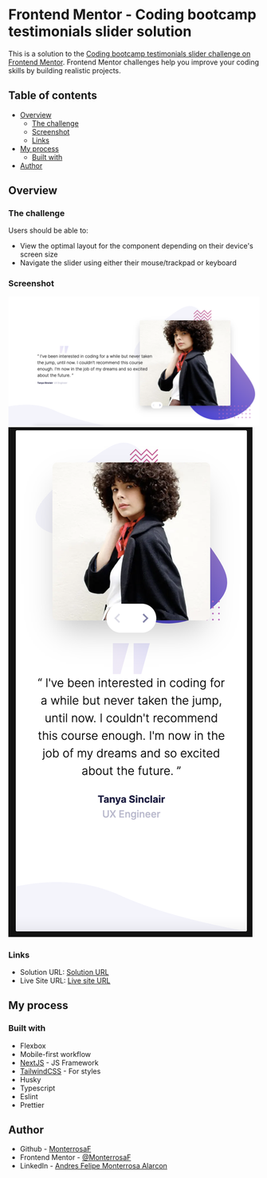 # Frontend Mentor - Coding bootcamp testimonials slider solution

This is a solution to the [Coding bootcamp testimonials slider challenge on Frontend Mentor](https://www.frontendmentor.io/challenges/coding-bootcamp-testimonials-slider-4FNyLA8JL). Frontend Mentor challenges help you improve your coding skills by building realistic projects.

## Table of contents

- [Overview](#overview)
  - [The challenge](#the-challenge)
  - [Screenshot](#screenshot)
  - [Links](#links)
- [My process](#my-process)
  - [Built with](#built-with)
- [Author](#author)

## Overview

### The challenge

Users should be able to:

- View the optimal layout for the component depending on their device's screen size
- Navigate the slider using either their mouse/trackpad or keyboard

### Screenshot

![](./docs/screenshot.png)
![](./docs/screenshot1.png)

### Links

- Solution URL: [Solution URL](https://github.com/MonterrosaF/coding-bootcamp-testimonials-slider-nextjs)
- Live Site URL: [Live site URL](https://coding-bootcamp-testimonials-slider-nextjs-monterrosaf.vercel.app)

## My process

### Built with

- Flexbox
- Mobile-first workflow
- [NextJS](https://nextjs.org/) - JS Framework
- [TailwindCSS](https://tailwindcss.com/) - For styles
- Husky
- Typescript
- Eslint
- Prettier

## Author

- Github - [MonterrosaF](https://github.com/MonterrosaF)
- Frontend Mentor - [@MonterrosaF](https://www.frontendmentor.io/profile/MonterrosaF)
- LinkedIn - [Andres Felipe Monterrosa Alarcon](https://www.linkedin.com/in/andres-felipe-monterrosa-alarcon/)
